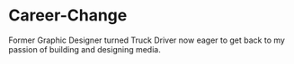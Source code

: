 # Career-Change
Former Graphic Designer turned Truck Driver now eager to get back to my passion of building and designing media.

